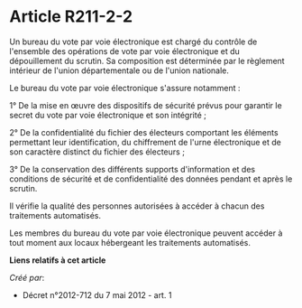# Article R211-2-2

Un bureau du vote par voie électronique est chargé du contrôle de l'ensemble des opérations de vote par voie électronique et
du dépouillement du scrutin. Sa composition est déterminée par le règlement intérieur de l'union départementale ou de l'union
nationale. 

Le bureau du vote par voie électronique s'assure notamment : 

1° De la mise en œuvre des dispositifs de sécurité prévus pour garantir le secret du vote par voie électronique et son
intégrité ; 

2° De la confidentialité du fichier des électeurs comportant les éléments permettant leur identification, du chiffrement de
l'urne électronique et de son caractère distinct du fichier des électeurs ; 

3° De la conservation des différents supports d'information et des conditions de sécurité et de confidentialité des données
pendant et après le scrutin. 

Il vérifie la qualité des personnes autorisées à accéder à chacun des traitements automatisés. 

Les membres du bureau du vote par voie électronique peuvent accéder à tout moment aux locaux hébergeant les traitements
automatisés.

**Liens relatifs à cet article**

_Créé par_:

  - Décret n°2012-712 du 7 mai 2012 - art. 1
